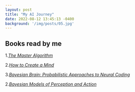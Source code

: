 ```yaml
---
layout: post
title: "My AI Journey"
date: 2022-08-12 13:45:13 -0400
background: '/img/posts/05.jpg'
---
```


## Books read by me
1.[_The Master Algorithm_](https://www.amazon.in/Master-Algorithm-Ultimate-Learning-Machine/dp/0465065708)

2.[_How to Create a Mind_](https://www.amazon.in/How-Create-Mind-Thought-Revealed/dp/0143124048)

3.[_Bayesian Brain: Probabilistic Approaches to Neural Coding_](https://direct.mit.edu/books/edited-volume/2884/Bayesian-BrainProbabilistic-Approaches-to-Neural)

2.[_Bayesian Models of Perception and Action_](https://mitpress.mit.edu/9780262047593/bayesian-models-of-perception-and-action/#:~:text=Many%20forms%20of%20perception%20and,with%20noisy%20and%20ambiguous%20data.)
